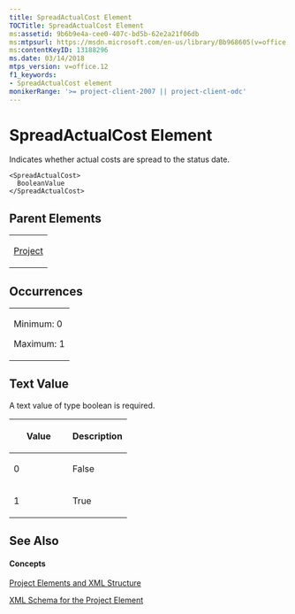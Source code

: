 ```yaml
---
title: SpreadActualCost Element
TOCTitle: SpreadActualCost Element
ms:assetid: 9b6b9e4a-cee0-407c-bd5b-62e2a21f06db
ms:mtpsurl: https://msdn.microsoft.com/en-us/library/Bb968605(v=office.12)
ms:contentKeyID: 13188296
ms.date: 03/14/2018
mtps_version: v=office.12
f1_keywords:
- SpreadActualCost element
monikerRange: '>= project-client-2007 || project-client-odc'
---
```


# SpreadActualCost Element




Indicates whether actual costs are spread to the status date.

    <SpreadActualCost>
      BooleanValue
    </SpreadActualCost>

## Parent Elements

<table>
<colgroup>
<col style="width: 100%" />
</colgroup>
<tbody>
<tr class="odd">
<td><p><a href="project-element.md">Project</a></p></td>
</tr>
</tbody>
</table>

## Occurrences

<table>
<colgroup>
<col style="width: 100%" />
</colgroup>
<tbody>
<tr class="odd">
<td><p>Minimum: 0</p>
<p>Maximum: 1</p></td>
</tr>
</tbody>
</table>

## Text Value

A text value of type boolean is required.

<table>
<colgroup>
<col style="width: 50%" />
<col style="width: 50%" />
</colgroup>
<thead>
<tr class="header">
<th><p>Value</p></th>
<th><p>Description</p></th>
</tr>
</thead>
<tbody>
<tr class="odd">
<td><p>0</p></td>
<td><p>False</p></td>
</tr>
<tr class="even">
<td><p>1</p></td>
<td><p>True</p></td>
</tr>
</tbody>
</table>

## See Also

#### Concepts

[Project Elements and XML Structure](project-elements-and-xml-structure.md)

[XML Schema for the Project Element](xml-schema-for-the-project-element.md)

